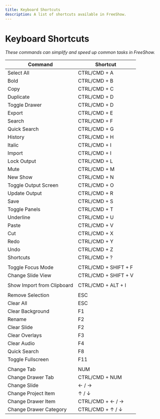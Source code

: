 ```yaml
---
title: Keyboard Shortcuts
description: A list of shortcuts available in FreeShow.
---
```


<script>
    import Key from '../../../lib/components/markdown/Key.svelte';
</script>

# Keyboard Shortcuts

_These commands can simplify and speed up common tasks in FreeShow._

| Command                | Shortcut                    |
| ---------------------- | --------------------------- |
| Select All             | <Key>CTRL/CMD + A</Key>     |
| Bold                   | <Key>CTRL/CMD + B</Key>     |
| Copy                   | <Key>CTRL/CMD + C</Key>     |
| Duplicate              | <Key>CTRL/CMD + D</Key>     |
| Toggle Drawer          | <Key>CTRL/CMD + D</Key>     |
| Export                 | <Key>CTRL/CMD + E</Key>     |
| Search                 | <Key>CTRL/CMD + F</Key>     |
| Quick Search           | <Key>CTRL/CMD + G</Key>     |
| History                | <Key>CTRL/CMD + H</Key>     |
| Italic                 | <Key>CTRL/CMD + I</Key>     |
| Import                 | <Key>CTRL/CMD + I</Key>     |
| Lock Output            | <Key>CTRL/CMD + L</Key>     |
| Mute                   | <Key>CTRL/CMD + M</Key>     |
| New Show               | <Key>CTRL/CMD + N</Key>     |
| Toggle Output Screen   | <Key>CTRL/CMD + O</Key>     |
| Update Output          | <Key>CTRL/CMD + R</Key>     |
| Save                   | <Key>CTRL/CMD + S</Key>     |
| Toggle Panels          | <Key>CTRL/CMD + T</Key>     |
| Underline              | <Key>CTRL/CMD + U</Key>     |
| Paste                  | <Key>CTRL/CMD + V</Key>     |
| Cut                    | <Key>CTRL/CMD + X</Key>     |
| Redo                   | <Key>CTRL/CMD + Y</Key>     |
| Undo                   | <Key>CTRL/CMD + Z</Key>     |
| Shortcuts              | <Key>CTRL/CMD + ?</Key>     |
|                        |                             |
| Toggle Focus Mode      | <Key>CTRL/CMD + SHIFT + F</Key>|
| Change Slide View      | <Key>CTRL/CMD + SHIFT + V</Key>|
|                        |                             |
| Show Import from Clipboard | <Key>CTRL/CMD + ALT + I</Key>|
|                        |                             |
| Remove Selection       | <Key>ESC</Key>              |
| Clear All              | <Key>ESC</Key>              |
| Clear Background       | <Key>F1</Key>               |
| Rename                 | <Key>F2</Key>               |
| Clear Slide            | <Key>F2</Key>               |
| Clear Overlays         | <Key>F3</Key>               |
| Clear Audio            | <Key>F4</Key>               |
| Quick Search           | <Key>F8</Key>               |
| Toggle Fullscreen      | <Key>F11</Key>              |
|                        |                             |
| Change Tab             | <Key>NUM</Key>              |
| Change Drawer Tab      | <Key>CTRL/CMD + NUM</Key>   |
| Change Slide           | <Key>← / →</Key>            |
| Change Project Item    | <Key>↑ / ↓</Key>            |
| Change Drawer Item     | <Key>CTRL/CMD + ← / →</Key> |
| Change Drawer Category | <Key>CTRL/CMD + ↑ / ↓</Key> |
